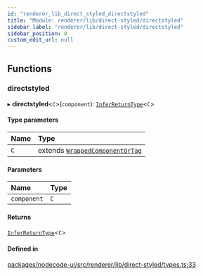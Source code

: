 ```yaml
---
id: "renderer_lib_direct_styled_directstyled"
title: "Module: renderer/lib/direct-styled/directstyled"
sidebar_label: "renderer/lib/direct-styled/directstyled"
sidebar_position: 0
custom_edit_url: null
---
```


## Functions

### directstyled

▸ **directstyled**<`C`\>(`component`): [`InferReturnType`](renderer_lib_direct_styled_types.md#inferreturntype-24)<`C`\>

#### Type parameters

| Name | Type |
| :------ | :------ |
| `C` | extends [`WrappedComponentOrTag`](renderer_lib_direct_styled_types.md#wrappedcomponentortag-24) |

#### Parameters

| Name | Type |
| :------ | :------ |
| `component` | `C` |

#### Returns

[`InferReturnType`](renderer_lib_direct_styled_types.md#inferreturntype-24)<`C`\>

#### Defined in

[packages/nodecode-ui/src/renderer/lib/direct-styled/types.ts:33](https://github.com/bischoff-m/nodecode/blob/1978ab5/packages/nodecode-ui/src/renderer/lib/direct-styled/types.ts#L33)

